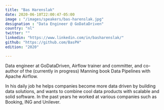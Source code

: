 ```yaml
---
title: "Bas Harenslak"
date: 2020-06-10T22:00:47-05:00
image : "/images/speakers/bas-harenslak.jpg"
designation : "Data Engineer @ GoDataDriven"
country: "nl"
twitter: ""
linkedin: "https://www.linkedin.com/in/basharenslak/"
github: "https://github.com/BasPH"
edition: "2020"

---
```


Data engineer at GoDataDriven, Airflow trainer and committer, and co-author of the (currently in progress) Manning book Data Pipelines with Apache Airflow.

In his daily job he helps companies become more data driven by building data solutions, and wants to combine cool data products with scalable and solid software. In the past years he worked at various companies such as Booking, ING and Unilever.